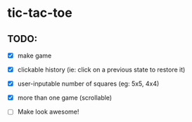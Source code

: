 # tic-tac-toe
## TODO:
 - [x] make game
 - [x] clickable history (ie: click on a previous state to restore it)
 - [X] user-inputable number of squares (eg: 5x5, 4x4)
 - [x] more than one game (scrollable)
 - [ ] Make look awesome!
 

